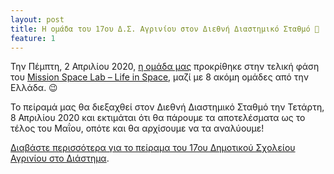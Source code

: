 ```yaml
---
layout: post
title: Η ομάδα του 17ου Δ.Σ. Αγρινίου στον Διεθνή Διαστημικό Σταθμό 🚀
feature: 1
---
```


Την Πέμπτη, 2 Απριλίου 2020, [η ομάδα μας](https://blogs.sch.gr/17dimagr/2020/04/03/tin-tetarti-8-aprilioy-2020-ston-diethni-diastimiko-stathmo-tha-diexachthei-to-peirama-toy-scholeioy-mas/) προκρίθηκε στην τελική φάση του [Mission Space Lab – Life in Space](https://astro-pi.org/missions/space-lab/), μαζί με 8 ακόμη ομάδες από την Ελλάδα. 😉

Το πείραμά μας θα διεξαχθεί στον Διεθνή Διαστημικό Σταθμό την Τετάρτη, 8 Απριλίου 2020 και εκτιμάται ότι θα πάρουμε τα αποτελέσματα ως το τέλος του Μαΐου, οπότε και θα αρχίσουμε να τα αναλύουμε!

[Διαβάστε περισσότερα για το πείραμα του 17ου Δημοτικού Σχολείου Αγρινίου στο Διάστημα](https://www.sch.gr/tin-tetarti-8-apriliou-2020-ston-diethni-diastimiko-stathmo-tha-dieksachthei-peirama-tou-17ou-dimotikou-scholeiou-agriniou/).
